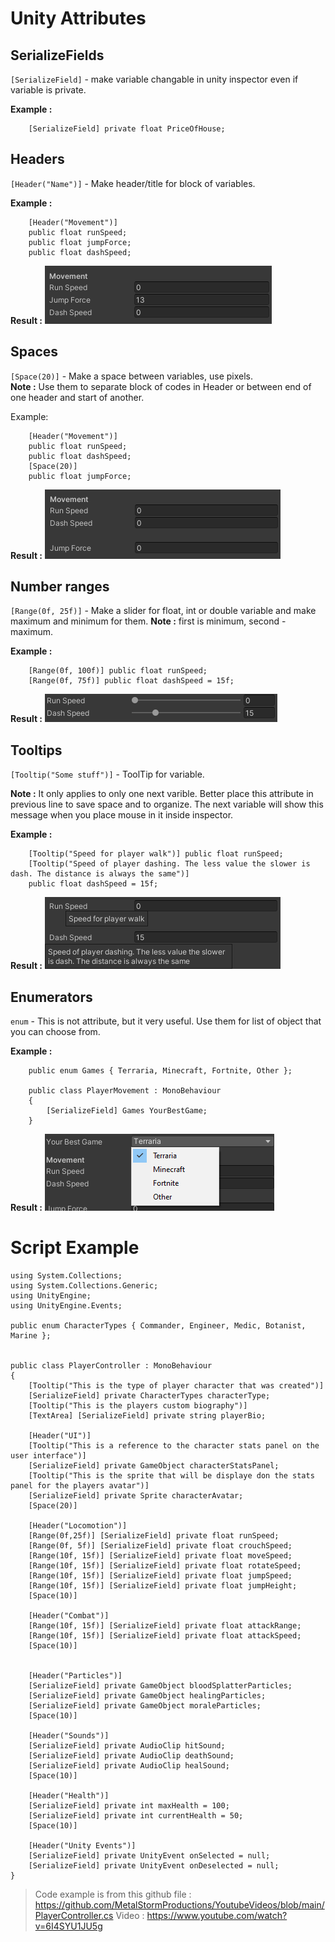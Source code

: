 # Unity Attributes

## SerializeFields

`[SerializeField]` - make variable changable in unity inspector even if variable is private.

**Example :** 

		[SerializeField] private float PriceOfHouse;

## Headers

`[Header("Name")]` - Make header/title for block of variables.

**Example :**

		[Header("Movement")]
		public float runSpeed;
		public float jumpForce;
		public float dashSpeed;
**Result :**
![Headers Result In Inspector](https://github.com/Pixtane/UnityStuff/blob/main/Images/Headers.png?raw=true)
## Spaces

`[Space(20)]` - Make a space between variables, use pixels.<br>
**Note :** Use them to separate block of codes in Header or between end of one header and start of another.

Example:

		[Header("Movement")]
		public float runSpeed;
		public float dashSpeed;
		[Space(20)]
		public float jumpForce;
**Result :**
![Spaces Result In Inspector](https://github.com/Pixtane/UnityStuff/blob/main/Images/Spaces.png?raw=true)


## Number ranges

`[Range(0f, 25f)]` - Make a slider for float, int or double variable and make maximum and minimum for them.
**Note :** first is minimum, second - maximum.

**Example :**

		[Range(0f, 100f)] public float runSpeed;
		[Range(0f, 75f)] public float dashSpeed = 15f;
**Result :**
![Ranges Result In Inspector](https://github.com/Pixtane/UnityStuff/blob/main/Images/Ranges.png?raw=true)


## Tooltips

`[Tooltip("Some stuff")]` - ToolTip for variable.

**Note :** It only applies to only one next varible. Better place this attribute in previous line to save space and to organize. The next variable will show this message when you place mouse in it inside inspector.

**Example :**

		[Tooltip("Speed for player walk")] public float runSpeed;
		[Tooltip("Speed of player dashing. The less value the slower is dash. The distance is always the same")]
		public float dashSpeed = 15f;
**Result :**
![Ranges Result In Inspector](https://github.com/Pixtane/UnityStuff/blob/main/Images/ToolTips.png?raw=true)


## Enumerators

`enum` - This is not attribute, but it very useful. Use them for list of object that you can choose from.

**Example :**

		public enum Games { Terraria, Minecraft, Fortnite, Other };
		
		public class PlayerMovement : MonoBehaviour
		{	
			[SerializeField] Games YourBestGame;
		}
**Result :**
![Ranges Result In Inspector](https://github.com/Pixtane/UnityStuff/blob/main/Images/Enum.png?raw=true)

# Script Example

	using System.Collections;
	using System.Collections.Generic;
	using UnityEngine;
	using UnityEngine.Events;

	public enum CharacterTypes { Commander, Engineer, Medic, Botanist, Marine };


	public class PlayerController : MonoBehaviour
	{
	    [Tooltip("This is the type of player character that was created")]
	    [SerializeField] private CharacterTypes characterType;
	    [Tooltip("This is the players custom biography")]
	    [TextArea] [SerializeField] private string playerBio;

	    [Header("UI")]
	    [Tooltip("This is a reference to the character stats panel on the user interface")]
	    [SerializeField] private GameObject characterStatsPanel;
	    [Tooltip("This is the sprite that will be displaye don the stats panel for the players avatar")]
	    [SerializeField] private Sprite characterAvatar;
	    [Space(20)]

	    [Header("Locomotion")]
	    [Range(0f,25f)] [SerializeField] private float runSpeed;
	    [Range(0f, 5f)] [SerializeField] private float crouchSpeed;
	    [Range(10f, 15f)] [SerializeField] private float moveSpeed;
	    [Range(10f, 15f)] [SerializeField] private float rotateSpeed;
	    [Range(10f, 15f)] [SerializeField] private float jumpSpeed;
	    [Range(10f, 15f)] [SerializeField] private float jumpHeight;
	    [Space(10)]

	    [Header("Combat")]
	    [Range(10f, 15f)] [SerializeField] private float attackRange;
	    [Range(10f, 15f)] [SerializeField] private float attackSpeed;
	    [Space(10)]


	    [Header("Particles")]
	    [SerializeField] private GameObject bloodSplatterParticles;
	    [SerializeField] private GameObject healingParticles;
	    [SerializeField] private GameObject moraleParticles;
	    [Space(10)]

	    [Header("Sounds")]
	    [SerializeField] private AudioClip hitSound;
	    [SerializeField] private AudioClip deathSound;
	    [SerializeField] private AudioClip healSound;
	    [Space(10)]

	    [Header("Health")]
	    [SerializeField] private int maxHealth = 100;
	    [SerializeField] private int currentHealth = 50;
	    [Space(10)]

	    [Header("Unity Events")]    
	    [SerializeField] private UnityEvent onSelected = null;    
	    [SerializeField] private UnityEvent onDeselected = null;
	}
> Code example is from this github file : https://github.com/MetalStormProductions/YoutubeVideos/blob/main/PlayerController.cs
> Video :
> https://www.youtube.com/watch?v=6I4SYU1JU5g
